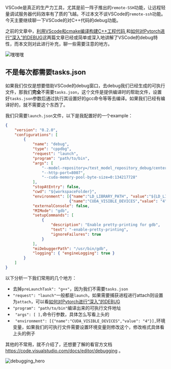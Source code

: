 

VSCode是真正的生产力工具，尤其是前一阵子推出的`remote-SSH`功能，让远程轻量调试服务器代码效率有了质的飞越。不过本文不谈VSCode的`remote-ssh`功能。今天主要继续聊一下VSCode的对C++代码的debug功能。

之前的文章中，[利用VScode和cmake编译构建C++工程代码
](https://oldpan.me/archives/use-vscode-cmake-tools-build-project)和[如何对Pytorch进行“深入”的DEBUG](https://oldpan.me/archives/how-to-debug-pytorch-deeper)这两篇文章已经或简单或深入地讲解了VSCode的debug特性，而本文则对此进行补充，聊一些需要注意的地方。

![嘿嘿嘿](https://image.oldpan.me/%E5%98%BF%E5%98%BF%E5%98%BF.jpg)


## 不是每次都需要tasks.json

如果我们仅仅是想要借助VSCode的debug窗口，去debug我们已经生成的可执行文件，那我们**完全**不需要`tasks.json`，这个文件是提供编译时的帮助文件，设置好`tasks.json`参数后通过执行其设置好的gcc命令等等去编译。如果我们已经有编译好的，就不需要这个东西了。

我们只需要`launch.json`文件，以下是我配置好的一个example：


```json
{
    "version": "0.2.0",
    "configurations": [
        {
            "name": "debug",
            "type": "cppdbg",
            "request": "launch",
            "program": "path/to/bin",
            "args": [
                "--model-repository=/test_model_repository_debug/centernet-trt-ensemble",
                "--http-port=8007",
                "--cuda-memory-pool-byte-size=0:134217728"
            ],
            "stopAtEntry": false,
            "cwd": "${workspaceFolder}",
            "environment": [{"name":"LD_LIBRARY_PATH", "value":"${LD_LIBRARY_PATH}:/usr/local/cuda/lib64:/home/re2/obj/so"},
                            {"name":"CUDA_VISIBLE_DEVICES","value": "4"}],
            "externalConsole": false,
            "MIMode": "gdb",
            "setupCommands": [
                {
                    "description": "Enable pretty-printing for gdb",
                    "text": "-enable-pretty-printing",
                    "ignoreFailures": true
                }
            ],
            "miDebuggerPath": "/usr/bin/gdb",
            "logging": { "engineLogging": true }
        }
    ]
}
```
以下分析一下我们常用的几个地方：
- 去掉`preLaunchTask": "g++"`，因为我们不需要`tasks.json`
-  `"request": "launch"`一般都是`launch`，如果需要捕获进程进行attach则设置为`attach`，可以看[如何对Pytorch进行“深入”的DEBUG](https://oldpan.me/archives/how-to-debug-pytorch-deeper)
- `"program": "path/to/bin"`编译出来的可执行文件地址
- ` "args": [
            ],`命令行参数，具体怎么写看上头的
- ` "environment": [{"name":"CUDA_VISIBLE_DEVICES","value": "4"}],`环境变量，如果我们的可执行文件需要设置环境变量则修改这个，修改格式具体看上头的例子

其他的不常用，就不介绍了，还想要了解的看官方文档 https://code.visualstudio.com/docs/editor/debugging 。

![debugging_hero](http://image.oldpan.me/debugging_hero.png)


